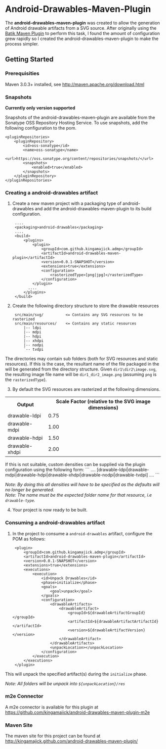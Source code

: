 # Android-Drawables-Maven-Plugin

The **android-drawables-maven-plugin** was created to allow the generation of Android drawable artifacts from a SVG source.  After originally using the [Batik Maven Plugin](http://mojo.codehaus.org/batik-maven-plugin/) to perform this task, I found the amount of configuration grew rapidly so I created the android-drawables-maven-plugin to make the process simpler.

## Getting Started

### Prerequisities

Maven 3.0.3+ installed, see http://maven.apache.org/download.html

### Snapshots

**Currently only version supported**

Snapshots of the android-drawables-maven-plugin are available from the Sonatype OSS Repository Hosting Service.  To use snapshots, add the following configuration to the pom.


    <pluginRepositories>
        <pluginRepository>
            <id>oss-sonatype</id>
            <name>oss-sonatype</name>
            <url>https://oss.sonatype.org/content/repositories/snapshots/</url>
            <snapshots>
                <enabled>true</enabled>
            </snapshots>
        </pluginRepository>
    </pluginRepositories>


### Creating a android-drawables artifact

1. Create a new maven project with a packaging type of android-drawables and add the android-drawables-maven-plugin to its build configuration.

        ....    
        <packaging>android-drawables</packaging>  
        ....
        <build>
            <plugins>
                <plugin>
                    <groupId>com.github.kingamajick.admp</groupId>
                    <artifactId>android-drawables-maven-plugin</artifactId>
                    <version>0.0.1-SNAPSHOT</version>
                    <extensions>true</extensions>
                    <configuration>
                        <rasterizedType>[png|jpg]</rasterizedType>
                    </configuration>
                </plugin>
              ....
            </plugins>
        </build>

2. Create the following directory structure to store the drawable resources  

        src/main/svg/          <= Contains any SVG resources to be rasterized
        src/main/resources/    <= Contains any static resources
            |-- ldpi
            |-- mdpi
            |-- hdpi
            |-- xhdpi
            |-- nodpi
            `-- tvdpi

The directories may contain sub folders (both for SVG resources and static resources).  If this is the case, the resultant name of the file packaged in the will be generated from the directory structure.  Given ```dir1\dir2\image.svg```, the resulting image file name will be ```dir1_dir2_image.png``` (assuming ```png``` is the ```rasterizedType```).

3. By default the SVG resources are rasterized at the following dimensions.
<table>
  <tr>
    <th>Output</th><th>Scale Factor (relative to the SVG image dimensions)</th>
  </tr>
  <tr>
    <td>drawable-ldpi</td><td>0.75</td>
  </tr>
  <tr>
    <td>drawable-mdpi</td><td>1.00</td>
  </tr>
  <tr>
    <td>drawable-hdpi</td><td>1.50</td>
  </tr>
  <tr>
    <td>drawable-xhdpi</td><td>2.00</td>
  </tr>
</table>
If this is not suitable, custom densities can be supplied via the plugin configuration using the following form:  
```
<configuration>  
   ....  
       <densities>  
           <density>  
               <name>[drawable-ldpi|drawable-mdpi|drawable-hdpi|drawable-xhdpi|drawable-nodpi|drawable-tvdpi]</name>  
               <scaleFactor></scaleFactor>  
           <density>  
       </densities>  
   ....  
</configuration>
```

*Note:  By doing this all densities will have to be specified as the defaults will no longer be generated.*  
*Note:  The name must be the expected folder name for that resource, i.e ```drawable-type```.*

4. Your project is now ready to be built.

### Consuming a android-drawables artifact

1. In the project to consume a ```android-drawables``` artifact, configure the POM as follows:

        <plugin>
            <groupId>com.github.kingamajick.admp</groupId>
            <artifactId>android-drawables-maven-plugin</artifactId>
            <version>0.0.1-SNAPSHOT</version>
            <extensions>true</extensions>
            <executions>
                <execution>
                    <id>Unpack Drawables</id>
                    <phase>initialize</phase>
                    <goals>
                        <goal>unpack</goal>
                    </goals>
                    <configuration>
                        <drawableArtifacts>
                            <drawableArtifact>
                                <groupId>${drawableArtifactGroupId}</groupId>
                                <artifactId>${drawableArtifactArtifactId}</artifactId>
                                <version>${drawableArtifactVersion}</version>
                            </drawableArtifact>
                        </drawableArtifacts>
                        <unpackLocation></unpackLocation>
                    </configuration>
                </execution>
            </executions>
        </plugin>

This will unpack the specified artifact(s) during the ```initialize``` phase.  

*Note: All folders will be unpack into ```${unpackLocation}/res```*

### m2e Connector

A m2e connector is available for this plugin at https://github.com/kingamajick/android-drawables-maven-plugin-m2e

### Maven Site

The maven site for this project can be found at http://kingamajick.github.com/android-drawables-maven-plugin/






